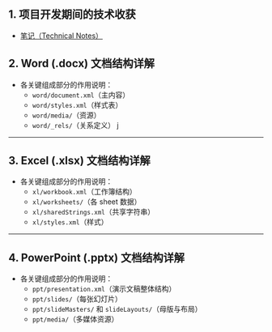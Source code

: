 
## **1. 项目开发期间的技术收获**

- [笔记（Technical Notes）](note.md)

## **2. Word (.docx) 文档结构详解**
- 各关键组成部分的作用说明：
  - `word/document.xml`（主内容）
  - `word/styles.xml`（样式表）
  - `word/media/`（资源）
  - `word/_rels/`（关系定义）
j
---

## **3. Excel (.xlsx) 文档结构详解**
- 各关键组成部分的作用说明：
  - `xl/workbook.xml`（工作簿结构）
  - `xl/worksheets/`（各 sheet 数据）
  - `xl/sharedStrings.xml`（共享字符串）
  - `xl/styles.xml`（样式）

---

## **4. PowerPoint (.pptx) 文档结构详解**
- 各关键组成部分的作用说明：
  - `ppt/presentation.xml`（演示文稿整体结构）
  - `ppt/slides/`（每张幻灯片）
  - `ppt/slideMasters/` 和 `slideLayouts/`（母版与布局）
  - `ppt/media/`（多媒体资源）
